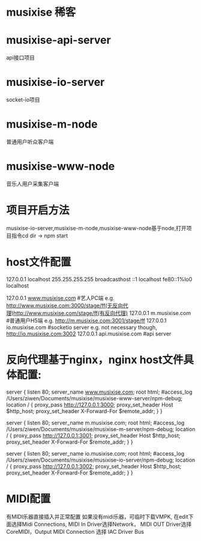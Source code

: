 # musixise 稀客

# musixise-api-server
api接口项目


# musixise-io-server
socket-io项目


# musixise-m-node
普通用户听众客户端


# musixise-www-node
音乐人用户采集客户端


# 项目开启方法
musixise-io-server,musixise-m-node,musixise-www-node基于node,打开项目指令cd dir -> npm start


# host文件配置 
127.0.0.1		localhost
255.255.255.255	broadcasthost
::1				localhost
fe80::1%lo0		localhost

127.0.0.1 www.musixise.com   #艺人PC端    e.g. http://www.musixise.com:3000/stage/ff(无反向代理)http://www.musixise.com/stage/ff(有反向代理)
127.0.0.1 m.musixise.com     #普通用户H5端    e.g. http://m.musixise.com:3001/stage/ff
127.0.0.1 io.musixise.com    #socketio server    e.g. not necessary though, http://io.musixise.com:3002
127.0.0.1 api.musixise.com   #api server

# 反向代理基于nginx，nginx host文件具体配置:
server {
    listen        80;
    server_name   www.musixise.com;
    root          html;
    #access_log    /Users/ziwen/Documents/musixise/musixise-www-server/npm-debug;
    location / {
        proxy_pass      http://127.0.0.1:3000;
        proxy_set_header Host $http_host;
        proxy_set_header X-Forward-For $remote_addr;
    }
}

server {
    listen        80;
    server_name   m.musixise.com;
    root          html;
    #access_log    /Users/ziwen/Documents/musixise/musixise-m-server/npm-debug;
    location / {
        proxy_pass      http://127.0.0.1:3001;
        proxy_set_header Host $http_host;
        proxy_set_header X-Forward-For $remote_addr;
    }
}

server {
    listen        80;
    server_name   io.musixise.com;
    root          html;
    #access_log    /Users/ziwen/Documents/musixise/musixise-io-server/npm-debug;
    location / {
        proxy_pass      http://127.0.0.1:3002;
        proxy_set_header Host $http_host;
        proxy_set_header X-Forward-For $remote_addr;
    }
}

# MIDI配置
有MIDI乐器直接插入并正常配置
如果没有midi乐器，可临时下载VMPK, 在edit下面选择Midi Connections, MIDI In Driver选择Network， MIDI OUT Driver选择CoreMIDI，Output MIDI Connection 选择 IAC Driver Bus
